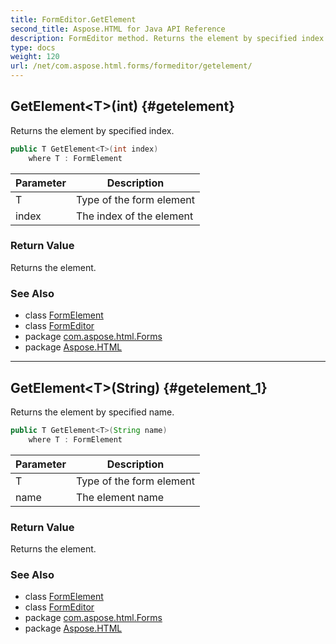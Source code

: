 ```yaml
---
title: FormEditor.GetElement
second_title: Aspose.HTML for Java API Reference
description: FormEditor method. Returns the element by specified index
type: docs
weight: 120
url: /net/com.aspose.html.forms/formeditor/getelement/
---
```

## GetElement&lt;T&gt;(int) {#getelement}

Returns the element by specified index.

```java
public T GetElement<T>(int index)
    where T : FormElement
```

| Parameter | Description |
| --- | --- |
| T | Type of the form element |
| index | The index of the element |

### Return Value

Returns the element.

### See Also

* class [FormElement](../../formelement/)
* class [FormEditor](../)
* package [com.aspose.html.Forms](../../formeditor/)
* package [Aspose.HTML](../../../)

---

## GetElement&lt;T&gt;(String) {#getelement_1}

Returns the element by specified name.

```java
public T GetElement<T>(String name)
    where T : FormElement
```

| Parameter | Description |
| --- | --- |
| T | Type of the form element |
| name | The element name |

### Return Value

Returns the element.

### See Also

* class [FormElement](../../formelement/)
* class [FormEditor](../)
* package [com.aspose.html.Forms](../../formeditor/)
* package [Aspose.HTML](../../../)
